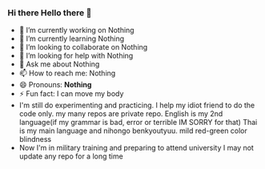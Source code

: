### Hi there Hello there 👋

- 🔭 I’m currently working on Nothing
- 🌱 I’m currently learning Nothing
- 👯 I’m looking to collaborate on Nothing
- 🤔 I’m looking for help with Nothing
- 💬 Ask me about Nothing
- 📫 How to reach me: Nothing
- 😄 Pronouns: **Nothing**
- ⚡ Fun fact: I can move my body
- I'm still do experimenting and practicing. I help my idiot friend to do the code only. my many repos are private repo. English is my 2nd language(if my grammar is bad, error or terrible IM SORRY for that) Thai is my main language and nihongo benkyoutyuu. mild red-green color blindness
- Now I'm in military training and preparing to attend university I may not update any repo for a long time
